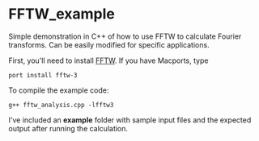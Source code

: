 # FFTW_example

Simple demonstration in C++ of how to use FFTW to calculate Fourier transforms.  Can be easily modified for specific applications.

First, you'll need to install [FFTW](http://www.fftw.org/download.html).  If you have Macports, type

    port install fftw-3

To compile the example code:

    g++ fftw_analysis.cpp -lfftw3


I've included an **example** folder with sample input files and the expected output after running the calculation. 
